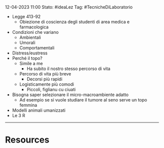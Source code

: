 12-04-2023 11:00
Stato: #ideaLez
Tag: #TecnicheDiLaboratorio 

- Legge 413-92
	- Obiezione di coscienza degli studenti di area medica e farmacologica
- Condizioni che variano
	- Ambientali
	- Umorali
	- Comportamentali
- Distress/eustress
- Perché il topo?
	- Simile a me
		- Ha subito il nostro stesso percorso di vita
	- Percorso di vita più breve
		- Decorsi più rapidi
	- Logisticamente più comodi
		- Piccoli, figlianu cu ciuati
- Bisogna saper selezionare il micro-macroambiente adatto
	- Ad esempio se si vuole studiare il tumore al seno serve un topo femmina
- Modelli animali umanizzati
- Le 3 R 



--- 
# Resources